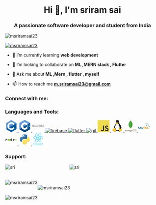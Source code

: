 <h1 align="center">Hi 👋, I'm sriram sai</h1>
<h3 align="center">A passionate software developer and student from India</h3>

<p align="left"> <img src="https://komarev.com/ghpvc/?username=msriramsai23&label=Profile%20views&color=0e75b6&style=flat" alt="msriramsai23" /> </p>

<p align="left"> <a href="https://github.com/ryo-ma/github-profile-trophy"><img src="https://github-profile-trophy.vercel.app/?username=msriramsai23" alt="msriramsai23" /></a> </p>

- 🌱 I’m currently learning **web development**

- 👯 I’m looking to collaborate on **ML ,MERN stack , Flutter**

- 💬 Ask me about **ML ,Mern , flutter , myself**

- 📫 How to reach me **m.sriramsai23@gmail.com**



<h3 align="left">Connect with me:</h3>
<p align="left">
</p>

<h3 align="left">Languages and Tools:</h3>
<p align="left"> <a href="https://www.cprogramming.com/" target="_blank" rel="noreferrer"> <img src="https://raw.githubusercontent.com/devicons/devicon/master/icons/c/c-original.svg" alt="c" width="40" height="40"/> </a> <a href="https://www.w3schools.com/cpp/" target="_blank" rel="noreferrer"> <img src="https://raw.githubusercontent.com/devicons/devicon/master/icons/cplusplus/cplusplus-original.svg" alt="cplusplus" width="40" height="40"/> </a> <a href="https://expressjs.com" target="_blank" rel="noreferrer"> <img src="https://raw.githubusercontent.com/devicons/devicon/master/icons/express/express-original-wordmark.svg" alt="express" width="40" height="40"/> </a> <a href="https://firebase.google.com/" target="_blank" rel="noreferrer"> <img src="https://www.vectorlogo.zone/logos/firebase/firebase-icon.svg" alt="firebase" width="40" height="40"/> </a> <a href="https://flutter.dev" target="_blank" rel="noreferrer"> <img src="https://www.vectorlogo.zone/logos/flutterio/flutterio-icon.svg" alt="flutter" width="40" height="40"/> </a> <a href="https://git-scm.com/" target="_blank" rel="noreferrer"> <img src="https://www.vectorlogo.zone/logos/git-scm/git-scm-icon.svg" alt="git" width="40" height="40"/> </a> <a href="https://developer.mozilla.org/en-US/docs/Web/JavaScript" target="_blank" rel="noreferrer"> <img src="https://raw.githubusercontent.com/devicons/devicon/master/icons/javascript/javascript-original.svg" alt="javascript" width="40" height="40"/> </a> <a href="https://www.linux.org/" target="_blank" rel="noreferrer"> <img src="https://raw.githubusercontent.com/devicons/devicon/master/icons/linux/linux-original.svg" alt="linux" width="40" height="40"/> </a> <a href="https://www.mongodb.com/" target="_blank" rel="noreferrer"> <img src="https://raw.githubusercontent.com/devicons/devicon/master/icons/mongodb/mongodb-original-wordmark.svg" alt="mongodb" width="40" height="40"/> </a> <a href="https://www.mysql.com/" target="_blank" rel="noreferrer"> <img src="https://raw.githubusercontent.com/devicons/devicon/master/icons/mysql/mysql-original-wordmark.svg" alt="mysql" width="40" height="40"/> </a> <a href="https://nodejs.org" target="_blank" rel="noreferrer"> <img src="https://raw.githubusercontent.com/devicons/devicon/master/icons/nodejs/nodejs-original-wordmark.svg" alt="nodejs" width="40" height="40"/> </a> <a href="https://www.python.org" target="_blank" rel="noreferrer"> <img src="https://raw.githubusercontent.com/devicons/devicon/master/icons/python/python-original.svg" alt="python" width="40" height="40"/> </a> <a href="https://reactjs.org/" target="_blank" rel="noreferrer"> <img src="https://raw.githubusercontent.com/devicons/devicon/master/icons/react/react-original-wordmark.svg" alt="react" width="40" height="40"/> </a> </p>

<h3 align="left">Support:</h3>
<p><a href="https://www.buymeacoffee.com/sri"> <img align="left" src="https://cdn.buymeacoffee.com/buttons/v2/default-yellow.png" height="50" width="210" alt="sri" /></a><a href="https://ko-fi.com/sri"> <img align="left" src="https://cdn.ko-fi.com/cdn/kofi3.png?v=3" height="50" width="210" alt="sri" /></a></p><br><br>

<p><img align="left" src="https://github-readme-stats.vercel.app/api/top-langs?username=msriramsai23&show_icons=true&locale=en&layout=compact" alt="msriramsai23" /></p>

<p>&nbsp;<img align="center" src="https://github-readme-stats.vercel.app/api?username=msriramsai23&show_icons=true&locale=en" alt="msriramsai23" /></p>

<p><img align="center" src="https://github-readme-streak-stats.herokuapp.com/?user=msriramsai23&" alt="msriramsai23" /></p>

